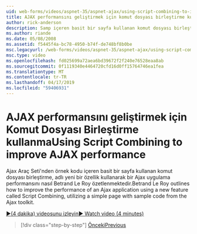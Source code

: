 ```yaml
---
uid: web-forms/videos/aspnet-35/aspnet-ajax/using-script-combining-to-improve-ajax-performance
title: AJAX performansını geliştirmek için komut dosyası birleştirme kullanma | Microsoft Docs
author: rick-anderson
description: Samp içeren basit bir sayfa kullanan komut dosyası birleştirme, adlı yeni bir özellik kullanarak bir Ajax uygulama performansını nasıl Betrand Le Roy özetler...
ms.author: riande
ms.date: 05/08/2008
ms.assetid: f5445f4a-bc78-4950-b74f-de748bf8b0be
msc.legacyurl: /web-forms/videos/aspnet-35/aspnet-ajax/using-script-combining-to-improve-ajax-performance
msc.type: video
ms.openlocfilehash: fd025699a72aea6bd39672f2f240e76528eaa8ab
ms.sourcegitcommit: 0f1119340e4464720cfd16d0ff15764746ea1fea
ms.translationtype: MT
ms.contentlocale: tr-TR
ms.lasthandoff: 04/17/2019
ms.locfileid: "59406931"
---
```

# <a name="using-script-combining-to-improve-ajax-performance"></a><span data-ttu-id="4c612-103">AJAX performansını geliştirmek için Komut Dosyası Birleştirme kullanma</span><span class="sxs-lookup"><span data-stu-id="4c612-103">Using Script Combining to improve AJAX performance</span></span>

<span data-ttu-id="4c612-104">Ajax Araç Seti'nden örnek kodu içeren basit bir sayfa kullanan komut dosyası birleştirme, adlı yeni bir özellik kullanarak bir Ajax uygulama performansını nasıl Betrand Le Roy özetlenmektedir.</span><span class="sxs-lookup"><span data-stu-id="4c612-104">Betrand Le Roy outlines how to improve the performance of an Ajax application using a new feature called Script Combining, utilizing a simple page with sample code from the Ajax toolkit.</span></span>

[<span data-ttu-id="4c612-105">&#9654;(4 dakika) videosunu izleyin</span><span class="sxs-lookup"><span data-stu-id="4c612-105">&#9654; Watch video (4 minutes)</span></span>](https://channel9.msdn.com/Blogs/ASP-NET-Site-Videos/using-script-combining-to-improve-ajax-performance)

> [!div class="step-by-step"]
> [<span data-ttu-id="4c612-106">Önceki</span><span class="sxs-lookup"><span data-stu-id="4c612-106">Previous</span></span>](introduction-to-aspnet-ajax-history.md)
